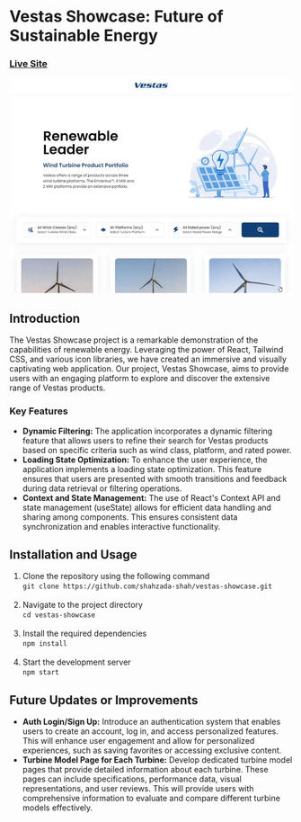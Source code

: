 # Vestas Showcase: Future of Sustainable Energy

### [Live Site](https://shahzada-shah.github.io/)
![gif-demo](https://github.com/shahzada-shah/vestas-showcase/blob/main/demo.gif)

## Introduction
The Vestas Showcase project is a remarkable demonstration of the capabilities of renewable energy. Leveraging the power of React, Tailwind CSS, and various icon libraries, we have created an immersive and visually captivating web application. Our project, Vestas Showcase, aims to provide users with an engaging platform to explore and discover the extensive range of Vestas products.

### Key Features 
* **Dynamic Filtering:** The application incorporates a dynamic filtering feature that allows users to refine their search for Vestas products based on specific criteria such as wind class, platform, and rated power.
* **Loading State Optimization:** To enhance the user experience, the application implements a loading state optimization. This feature ensures that users are presented with smooth transitions and feedback during data retrieval or filtering operations.
* **Context and State Management:** The use of React's Context API and state management (useState) allows for efficient data handling and sharing among components. This ensures consistent data synchronization and enables interactive functionality. 

## Installation and Usage
1. Clone the repository using the following command <br>
```git clone https://github.com/shahzada-shah/vestas-showcase.git``` <br><br>
2. Navigate to the project directory  <br>
```cd vestas-showcase``` <br><br>
3. Install the required dependencies <br>
```npm install``` <br><br>
4. Start the development server <br>
```npm start```

## Future Updates or Improvements
* **Auth Login/Sign Up:** Introduce an authentication system that enables users to create an account, log in, and access personalized features. This will enhance user engagement and allow for personalized experiences, such as saving favorites or accessing exclusive content.
* **Turbine Model Page for Each Turbine:** Develop dedicated turbine model pages that provide detailed information about each turbine. These pages can include specifications, performance data, visual representations, and user reviews. This will provide users with comprehensive information to evaluate and compare different turbine models effectively.
